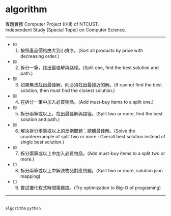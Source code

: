# algorithm

專題實務 Computer Project (I)(II) of NTCUST.<br>
Independent Study (Special Topic) on Computer Science.<br>

---
- [x] 1. 按照產品價格由大到小排序。(Sort all products by price with decreasing order.)
- [x] 2. 拆分一筆，找出最佳解與路徑。(Split one, find the best solution and path.)
- [x] 3. 如果無法找出最佳解，則必須找出最接近的解。(If cannot find the best solution, then must find the closest solution.)
- [x] 4. 在拆分一筆中加入必買物品。(Add must-buy items to a split one.)
- [x] 5. 拆分兩筆或以上，找出最佳解與路徑。(Split two or more, find the best solution and path.)
- [x] 6. 解決拆分兩筆或以上的反例問題：總體最佳解。(Solve the counterexample of split two or more : Overall best solution instead of single best solution.)
- [x] 7. 拆分兩筆或以上中加入必買物品。(Add must-buy items to a split two or more.)
- [ ] 8. 拆分兩筆或以上中解決物品對應問題。(Split two or more, solution json mapping)
- [ ] 9. 嘗試優化程式時間複雜度。(Try optimization to Big-O of programing)
---

<br> `algorithm` `python`
